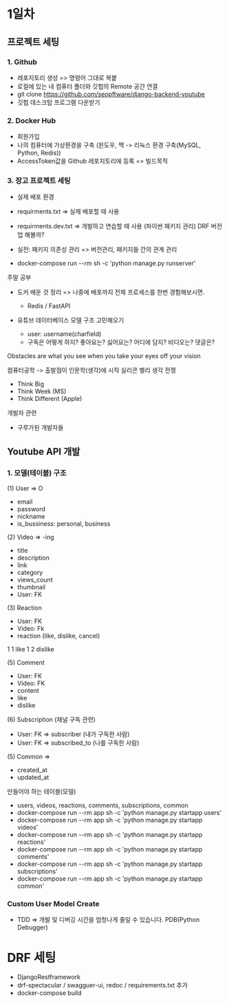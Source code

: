 # 1일차

## 프로젝트 세팅

### 1. Github

- 레포지토리 생성 => 명령어 그대로 복붙
- 로컬에 있는 내 컴퓨터 폴더와 깃헙의 Remote 공간 연결
- git clone https://github.com/seopftware/django-backend-youtube
- 깃헙 데스크탑 프로그램 다운받기

### 2. Docker Hub

- 회원가입
- 나의 컴퓨터에 가상환경을 구축 (윈도우, 맥 -> 리눅스 환경 구축(MySQL, Python, Redis))
- AccessToken값을 Github 레포지토리에 등록 => 빌드목적

### 3. 장고 프로젝트 세팅

- 실제 배포 환경
- requirments.txt => 실제 배포할 때 사용
- requirments.dev.txt => 개발하고 연습할 때 사용 (파이썬 패키지 관리) DRF 버전업 해볼까?
- 실전: 패키지 의존성 관리 => 버전관리, 패키지들 간의 관계 관리

- docker-compose run --rm sh -c 'python manage.py runserver'

주말 공부

- 도커 배운 것 정리 => 나중에 배포까지 전체 프로세스를 한번 경험해보시면.

  - Redis / FastAPI

- 유튜브 데이터베이스 모델 구조 고민해오기
  - user: username(charfield)
  - 구독은 어떻게 하지? 좋아요는? 싫어요는? 어디에 담지? 비디오는? 댓글은?

Obstacles are what you see when you take your eyes off your vision

컴퓨터공학 -> 출발점이 인문학(생각)에 시작
실리콘 벨리 생각 전쟁

- Think Big
- Think Week (MS)
- Think Different (Apple)

개발자 관련

- 구루가된 개발자들

## Youtube API 개발

### 1. 모델(테이블) 구조

(1) User => O

- email
- password
- nickname
- is_bussiness: personal, business
<!-- - 구독자? 내가 구독한 사람도 있고, 나를 구독한 사람.
- 알림? -->

(2) Video => -ing

- title
- description
- link
- category
- views_count
- thumbnail
- User: FK

(3) Reaction

- User: FK
- Video: Fk
- reaction (like, dislike, cancel)

1 1 like
1 2 dislike

(5) Comment

- User: FK
- Video: FK
- content
- like
- dislike

(6) Subscription (채널 구독 관련)

- User: FK => subscriber (내가 구독한 사람)
- User: FK => subscribed_to (나를 구독한 사람)

(5) Common =>

- created_at
- updated_at

만들어야 하는 테이블(모델)

- users, videos, reactions, comments, subscriptions, common
- docker-compose run --rm app sh -c 'python manage.py startapp users'
- docker-compose run --rm app sh -c 'python manage.py startapp videos'
- docker-compose run --rm app sh -c 'python manage.py startapp reactions'
- docker-compose run --rm app sh -c 'python manage.py startapp comments'
- docker-compose run --rm app sh -c 'python manage.py startapp subscriptions'
- docker-compose run --rm app sh -c 'python manage.py startapp common'

### Custom User Model Create

- TDD => 개발 및 디버깅 시간을 엄청나게 줄일 수 있습니다. PDB(Python Debugger)

# DRF 세팅

- DjangoRestframework
- drf-spectacular / swagguer-ui, redoc / requirements.txt 추가
- docker-compose build
